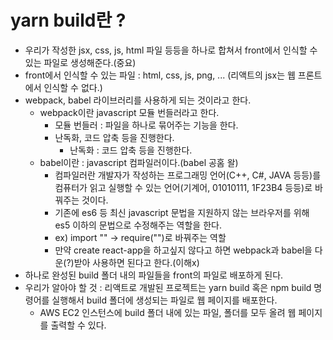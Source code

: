 # yarn build란 ?
- 우리가 작성한 jsx, css, js, html 파일 등등을 하나로 합쳐서 front에서 인식할 수 있는 파일로 생성해준다.(중요)
- front에서 인식할 수 있는 파일 : html, css, js, png, ... (리액트의 jsx는 웹 프론트에서 인식할 수 없다.)
- webpack, babel 라이브러리를 사용하게 되는 것이라고 한다.
    - webpack이란 javascript 모듈 번들러라고 한다.
        - 모듈 번들러 : 파일을 하나로 묶어주는 기능을 한다.
        - 난독화, 코드 압축 등을 진행한다.
            - 난독화 : 코드 압축 등을 진행한다.
    - babel이란 : javascript 컴파일러이다.(babel 공홈 왈)
        - 컴파일러란 개발자가 작성하는 프로그래밍 언어(C++, C#, JAVA 등등)를 컴퓨터가 읽고 실행할 수 있는 언어(기계어, 01010111, 1F23B4 등등)로 바꿔주는 것이다.
        - 기존에 es6 등 최신 javascript 문법을 지원하지 않는 브라우저를 위해 es5 이하의 문법으로 수정해주는 역할을 한다.
        - ex) import "" -> require("")로 바꿔주는 역할
        - 만약 create react-app을 하고싶지 않다고 하면 webpack과 babel을 다운(?)받아 사용하면 된다고 한다.(이해x)
- 하나로 완성된 build 폴더 내의 파일들을 front의 파일로 배포하게 된다.
- 우리가 알아야 할 것 : 리액트로 개발된 프로젝트는 yarn build 혹은 npm build 명령어를 실행해서 build 폴더에 생성되는 파일로 웹 페이지를 배포한다.
    - AWS EC2 인스턴스에 build 폴더 내에 있는 파일, 폴더를 모두 올려 웹 페이지를 출력할 수 있다.